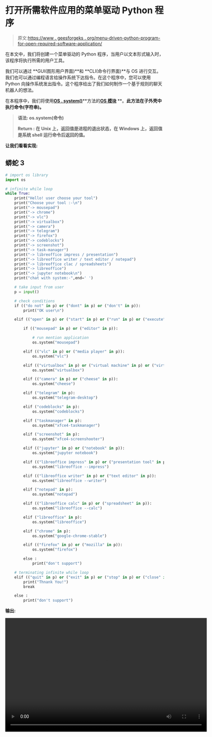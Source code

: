 # 打开所需软件应用的菜单驱动 Python 程序

> 原文:[https://www . geesforgeks . org/menu-driven-python-program-for-open-required-software-application/](https://www.geeksforgeeks.org/menu-driven-python-program-for-opening-the-required-software-applictaion/)

在本文中，我们将创建一个菜单驱动的 Python 程序，当用户以文本形式输入时，该程序将执行所需的用户工具。

我们可以通过 **GUI(图形用户界面)**和 **CLI(命令行界面)**与 OS 进行交互。我们也可以通过编程语言给操作系统下达指令。在这个程序中，您可以使用 Python 向操作系统发出指令。这个程序给出了我们如何制作一个基于规则的聊天机器人的想法。

在本程序中，我们将使用[**OS . system()**](https://www.geeksforgeeks.org/python-os-system-method/)**方法的[**OS 模块**](https://www.geeksforgeeks.org/os-module-python-examples/) **。**此方法在子外壳中执行命令(字符串)。**

> ****语法:** os.system(命令)**
> 
> ****Return :** 在 Unix 上，返回值是进程的退出状态，在 Windows 上，返回值是系统 shell 运行命令后返回的值。**

**让我们看看实现:**

## **蟒蛇 3**

```py
# import os library
import os

# infinite while loop
while True:
    print("Hello! user choose your tool")
    print("Choose your tool :-\n")
    print("-> mousepad")
    print("-> chrome")
    print("-> vlc")
    print("-> virtualbox")
    print("-> camera")
    print("-> telegram")
    print("-> firefox")
    print("-> codeblocks")
    print("-> screenshot")
    print("-> task-manager")
    print("-> libreoffice impress / presentation")
    print("-> libreoffice writer / text editor / notepad")
    print("-> libreoffice clac / spreadsheets")
    print("-> libreoffice")
    print("-> jupyter notebook\n")
    print("chat with system:-",end=' ')

    # take input from user
    p = input()

    # check conditions
    if (("do not" in p) or ("dont" in p) or ("don't" in p)):
        print("OK user\n")

    elif (("open" in p) or ("start" in p) or ("run" in p) or ("execute" in p) or ("launch" in p) or ("activate" in p)):

        if (("mousepad" in p) or ("editor" in p)):

            # run mention application
            os.system("mousepad")

        elif (("vlc" in p) or ("media player" in p)):
            os.system("vlc")

        elif (("virtualbox" in p) or ("virtual machine" in p) or ("virtual tool" in p)):
            os.system("virtualbox")

        elif (("camera" in p) or ("cheese" in p)):
            os.system("cheese")

        elif ("telegram" in p):
            os.system("telegram-desktop")

        elif ("codeblocks" in p):
            os.system("codeblocks")

        elif ("taskmanager" in p):
            os.system("xfce4-taskmanager")

        elif ("screenshot" in p):
            os.system("xfce4-screenshooter")

        elif (("jupyter" in p) or ("notebook" in p)):
            os.system("jupyter notebook")

        elif (("libreoffice impress" in p) or ("presentation tool" in p)):
            os.system("libreoffice --impress")

        elif (("libreoffice writer" in p) or ("text editor" in p)):
            os.system("libreoffice --writer")

        elif ("notepad" in p):
            os.system("notepad")

        elif (("libreoffice calc" in p) or ("spreadsheet" in p)):
            os.system("libreoffice --calc")

        elif ("libreoffice" in p):
            os.system("libreoffice")

        elif ("chrome" in p):
            os.system("google-chrome-stable")

        elif (("firefox" in p) or ("mozilla" in p)):
            os.system("firefox")

        else :
            print("don't support")

    # terminating infinite while loop
    elif (("quit" in p) or ("exit" in p) or ("stop" in p) or ("close" in p) or ("deactivate" in p) or ("terminate" in p)):
        print("Thnank You!")
        break

    else :
        print("don't support")
```

****输出:****

**<video class="wp-video-shortcode" id="video-476732-1" width="640" height="360" preload="metadata" controls=""><source type="video/mp4" src="https://media.geeksforgeeks.org/wp-content/uploads/20200828202850/testing-geeks.mp4?_=1">[https://media.geeksforgeeks.org/wp-content/uploads/20200828202850/testing-geeks.mp4](https://media.geeksforgeeks.org/wp-content/uploads/20200828202850/testing-geeks.mp4)</video>**